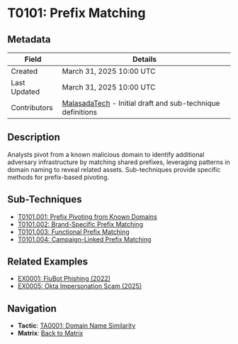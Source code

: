 # T0101: Prefix Matching

## Metadata
| Field          | Details                                      |
|----------------|----------------------------------------------|
| Created        | March 31, 2025 10:00 UTC                    |
| Last Updated   | March 31, 2025 10:00 UTC                    |
| Contributors   | [MalasadaTech](../contributors.md#malasadatech) - Initial draft and sub-technique definitions |

## Description
Analysts pivot from a known malicious domain to identify additional adversary infrastructure by matching shared prefixes, leveraging patterns in domain naming to reveal related assets. Sub-techniques provide specific methods for prefix-based pivoting.

## Sub-Techniques
- [T0101.001: Prefix Pivoting from Known Domains](T0101.001.md)
- [T0101.002: Brand-Specific Prefix Matching](T0101.002.md)
- [T0101.003: Functional Prefix Matching](T0101.003.md)
- [T0101.004: Campaign-Linked Prefix Matching](T0101.004.md)

## Related Examples
- [EX0001: FluBot Phishing (2022)](../examples/EX0001.md)
- [EX0005: Okta Impersonation Scam (2025)](../examples/EX0005.md)

## Navigation
- **Tactic**: [TA0001: Domain Name Similarity](../tactics/TA0001/main.md)
- **Matrix**: [Back to Matrix](../matrix.md)
